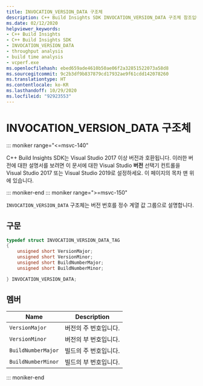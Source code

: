 ```yaml
---
title: INVOCATION_VERSION_DATA 구조체
description: C++ Build Insights SDK INVOCATION_VERSION_DATA 구조체 참조입니다.
ms.date: 02/12/2020
helpviewer_keywords:
- C++ Build Insights
- C++ Build Insights SDK
- INVOCATION_VERSION_DATA
- throughput analysis
- build time analysis
- vcperf.exe
ms.openlocfilehash: ebed659ade4610b50ae06f2a32851522073a58d8
ms.sourcegitcommit: 9c2b3df9b837879cd17932ae9f61cdd142078260
ms.translationtype: HT
ms.contentlocale: ko-KR
ms.lasthandoff: 10/29/2020
ms.locfileid: "92923553"
---
```

# <a name="invocation_version_data-structure"></a>INVOCATION_VERSION_DATA 구조체

::: moniker range="<=msvc-140"

C++ Build Insights SDK는 Visual Studio 2017 이상 버전과 호환됩니다. 이러한 버전에 대한 설명서를 보려면 이 문서에 대한 Visual Studio **버전** 선택기 컨트롤을 Visual Studio 2017 또는 Visual Studio 2019로 설정하세요. 이 페이지의 목차 맨 위에 있습니다.

::: moniker-end
::: moniker range=">=msvc-150"

`INVOCATION_VERSION_DATA` 구조체는 버전 번호를 정수 계열 값 그룹으로 설명합니다.

## <a name="syntax"></a>구문

```cpp
typedef struct INVOCATION_VERSION_DATA_TAG
{
    unsigned short VersionMajor;
    unsigned short VersionMinor;
    unsigned short BuildNumberMajor;
    unsigned short BuildNumberMinor;

} INVOCATION_VERSION_DATA;
```

## <a name="members"></a>멤버

| Name | Description |
|--|--|
| `VersionMajor` | 버전의 주 번호입니다. |
| `VersionMinor` | 버전의 부 번호입니다. |
| `BuildNumberMajor` | 빌드의 주 번호입니다. |
| `BuildNumberMinor` | 빌드의 부 번호입니다. |

::: moniker-end
